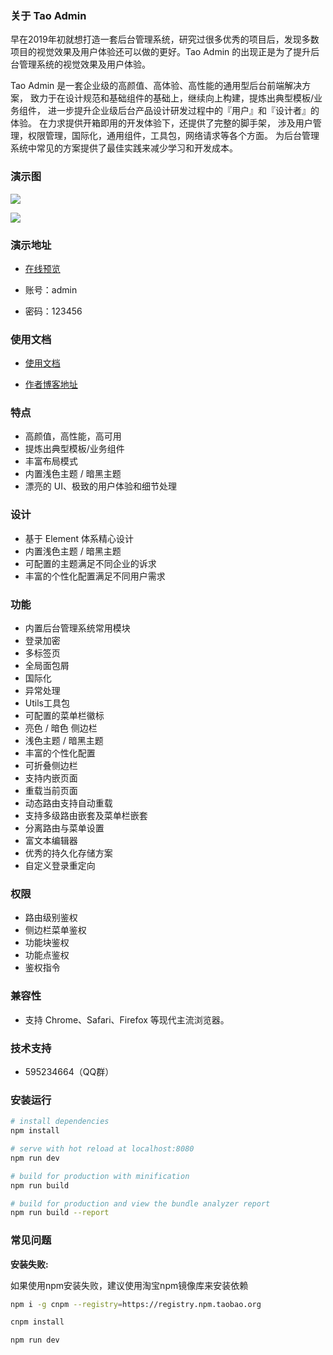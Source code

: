 ### 关于 Tao Admin
早在2019年初就想打造一套后台管理系统，研究过很多优秀的项目后，发现多数项目的视觉效果及用户体验还可以做的更好。Tao Admin 的出现正是为了提升后台管理系统的视觉效果及用户体验。

Tao Admin 是一套企业级的高颜值、高体验、高性能的通用型后台前端解决方案， 致力于在设计规范和基础组件的基础上，继续向上构建，提炼出典型模板/业务组件， 进一步提升企业级后台产品设计研发过程中的『用户』和『设计者』的体验。 在力求提供开箱即用的开发体验下，还提供了完整的脚手架， 涉及用户管理，权限管理，国际化，通用组件，工具包，网络请求等各个方面。 为后台管理系统中常见的方案提供了最佳实践来减少学习和开发成本。

### 演示图
<p>
  <img src="https://www.qiniu.lingchen.kim/QQ%E6%B5%8F%E8%A7%88%E5%99%A8%E6%88%AA%E5%9B%BE20210306131531.png">
</p>
<p>
  <img src="https://www.qiniu.lingchen.kim/QQ%E6%B5%8F%E8%A7%88%E5%99%A8%E6%88%AA%E5%9B%BE20210306131554.png">
</p>

### 演示地址
- [在线预览](http://www.lingchen.kim/tao_admin)

- 账号：admin
- 密码：123456
### 使用文档
- [使用文档](http://www.lingchen.kim/tao_admin_doc)

- [作者博客地址](https://www.lingchen.kim)

### 特点
- 高颜值，高性能，高可用
- 提炼出典型模板/业务组件
- 丰富布局模式
- 内置浅色主题 / 暗黑主题
- 漂亮的 UI、极致的用户体验和细节处理
### 设计
- 基于 Element 体系精心设计
- 内置浅色主题 / 暗黑主题
- 可配置的主题满足不同企业的诉求
- 丰富的个性化配置满足不同用户需求

### 功能
- 内置后台管理系统常用模块
- 登录加密
- 多标签页
- 全局面包屑
- 国际化
- 异常处理
- Utils工具包
- 可配置的菜单栏徽标
- 亮色 / 暗色 侧边栏
- 浅色主题 / 暗黑主题
- 丰富的个性化配置
- 可折叠侧边栏
- 支持内嵌页面
- 重载当前页面
- 动态路由支持自动重载
- 支持多级路由嵌套及菜单栏嵌套
- 分离路由与菜单设置
- 富文本编辑器
- 优秀的持久化存储方案
- 自定义登录重定向

### 权限
- 路由级别鉴权
- 侧边栏菜单鉴权
- 功能块鉴权
- 功能点鉴权
- 鉴权指令

### 兼容性
- 支持 Chrome、Safari、Firefox 等现代主流浏览器。

### 技术支持
- 595234664（QQ群）

### 安装运行
``` bash
# install dependencies
npm install

# serve with hot reload at localhost:8080
npm run dev

# build for production with minification
npm run build

# build for production and view the bundle analyzer report
npm run build --report
```

### 常见问题

**安装失败:**

如果使用npm安装失败，建议使用淘宝npm镜像库来安装依赖

``` bash
npm i -g cnpm --registry=https://registry.npm.taobao.org

cnpm install

npm run dev
```
